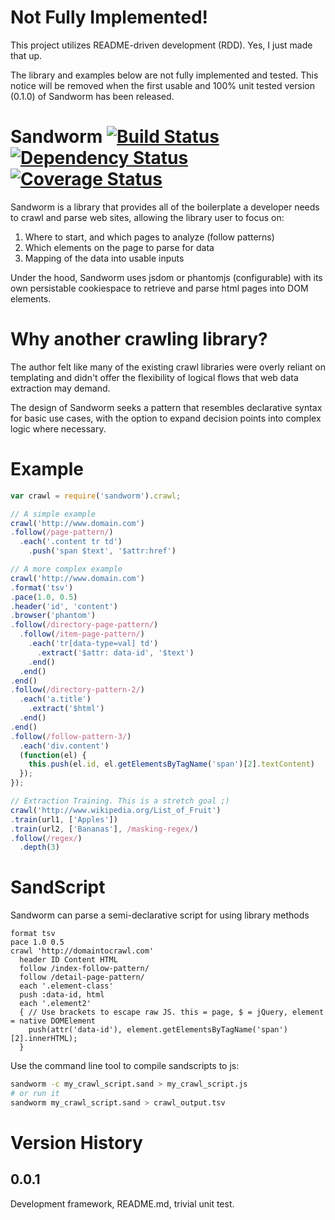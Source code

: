 # Not Fully Implemented!

This project utilizes README-driven development (RDD).  Yes, I just made that up.

The library and examples below are not fully implemented and tested.  This notice will be removed when the first usable and 100% unit tested version (0.1.0) of Sandworm has been released.

# Sandworm [![Build Status](https://travis-ci.org/ccarpita/sandworm.svg?branch=master)](https://travis-ci.org/ccarpita/sandworm) [![Dependency Status](https://gemnasium.com/ccarpita/sandworm.svg)](https://gemnasium.com/ccarpita/sandworm) [![Coverage Status](https://coveralls.io/repos/ccarpita/sandworm/badge.png?branch=master)](https://coveralls.io/r/ccarpita/sandworm?branch=master)


Sandworm is a library that provides all of the boilerplate a developer needs to crawl and parse web sites, allowing the library user to focus on:

1. Where to start, and which pages to analyze (follow patterns)
2. Which elements on the page to parse for data
3. Mapping of the data into usable inputs

Under the hood, Sandworm uses jsdom or phantomjs (configurable) with its own persistable cookiespace to retrieve and parse html pages into DOM elements.

# Why another crawling library?

The author felt like many of the existing crawl libraries were overly reliant on templating and didn't offer the flexibility of logical flows that web data extraction may demand.

The design of Sandworm seeks a pattern that resembles declarative syntax for basic use cases, with the option to expand decision points into complex logic where necessary.

# Example

```js
var crawl = require('sandworm').crawl;

// A simple example
crawl('http://www.domain.com')
.follow(/page-pattern/)
  .each('.content tr td')
    .push('span $text', '$attr:href')

// A more complex example
crawl('http://www.domain.com')
.format('tsv')
.pace(1.0, 0.5)
.header('id', 'content')
.browser('phantom')
.follow(/directory-page-pattern/)
  .follow(/item-page-pattern/)
    .each('tr[data-type=val] td')
      .extract('$attr: data-id', '$text')
    .end()
  .end()
.end()
.follow(/directory-pattern-2/)
  .each('a.title')
    .extract('$html')
  .end()
.end()
.follow(/follow-pattern-3/)
  .each('div.content')
  (function(el) {
    this.push(el.id, el.getElementsByTagName('span')[2].textContent)
  });
});

// Extraction Training. This is a stretch goal ;)
crawl('http://www.wikipedia.org/List_of_Fruit')
.train(url1, ['Apples'])
.train(url2, ['Bananas'], /masking-regex/)
.follow(/regex/)
  .depth(3)
```

# SandScript

Sandworm can parse a semi-declarative script for using library methods

```sandscript
format tsv
pace 1.0 0.5
crawl 'http://domaintocrawl.com'
  header ID Content HTML
  follow /index-follow-pattern/
  follow /detail-page-pattern/
  each '.element-class'
  push :data-id, html
  each '.element2'
  { // Use brackets to escape raw JS. this = page, $ = jQuery, element = native DOMElement
    push(attr('data-id'), element.getElementsByTagName('span')[2].innerHTML);
  }
```
Use the command line tool to compile sandscripts to js:

```sh
sandworm -c my_crawl_script.sand > my_crawl_script.js
# or run it
sandworm my_crawl_script.sand > crawl_output.tsv
```

# Version History

## 0.0.1

Development framework, README.md, trivial unit test.
